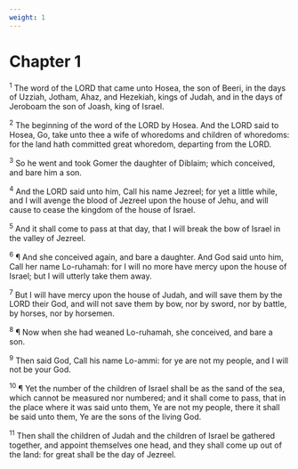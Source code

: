 ```yaml
---
weight: 1
---
```


# Chapter 1

<sup>1</sup> The word of the LORD that came unto Hosea, the son of Beeri, in the days of Uzziah, Jotham, Ahaz, and Hezekiah, kings of Judah, and in the days of Jeroboam the son of Joash, king of Israel. 

<sup>2</sup> The beginning of the word of the LORD by Hosea. And the LORD said to Hosea, Go, take unto thee a wife of whoredoms and children of whoredoms: for the land hath committed great whoredom, departing from the LORD. 

<sup>3</sup> So he went and took Gomer the daughter of Diblaim; which conceived, and bare him a son. 

<sup>4</sup> And the LORD said unto him, Call his name Jezreel; for yet a little while, and I will avenge the blood of Jezreel upon the house of Jehu, and will cause to cease the kingdom of the house of Israel. 

<sup>5</sup> And it shall come to pass at that day, that I will break the bow of Israel in the valley of Jezreel. 

<sup>6</sup> ¶ And she conceived again, and bare a daughter. And God said unto him, Call her name Lo-ruhamah: for I will no more have mercy upon the house of Israel; but I will utterly take them away. 

<sup>7</sup> But I will have mercy upon the house of Judah, and will save them by the LORD their God, and will not save them by bow, nor by sword, nor by battle, by horses, nor by horsemen. 

<sup>8</sup> ¶ Now when she had weaned Lo-ruhamah, she conceived, and bare a son. 

<sup>9</sup> Then said God, Call his name Lo-ammi: for ye are not my people, and I will not be your God. 

<sup>10</sup> ¶ Yet the number of the children of Israel shall be as the sand of the sea, which cannot be measured nor numbered; and it shall come to pass, that in the place where it was said unto them, Ye are not my people, there it shall be said unto them, Ye are the sons of the living God. 

<sup>11</sup> Then shall the children of Judah and the children of Israel be gathered together, and appoint themselves one head, and they shall come up out of the land: for great shall be the day of Jezreel. 


